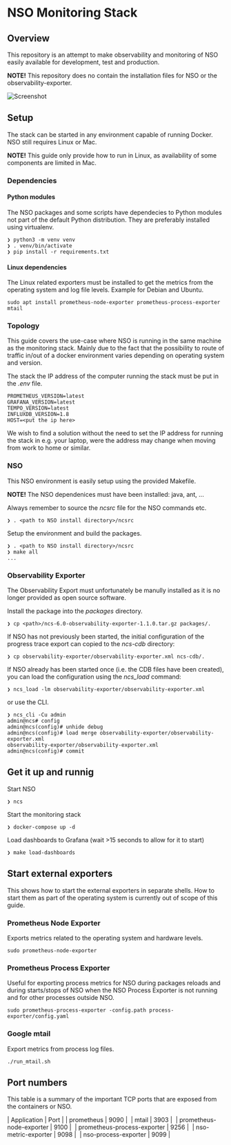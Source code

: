 # NSO Monitoring Stack

## Overview

This repository is an attempt to make observability and monitoring of NSO
easily available for development, test and production.

**NOTE!** This repository does no contain the installation files for NSO or
the observability-exporter.

![Screenshot](doc/nso-monitoring-stack.png)

## Setup

The stack can be started in any environment capable of running Docker.
NSO still requires Linux or Mac.

**NOTE!** This guide only provide how to run in Linux, as availability of
some components are limited in Mac.

### Dependencies

#### Python modules

The NSO packages and some scripts have dependecies to Python modules not part
of the default Python distribution. They are preferably installed using
virtualenv.

```
❯ python3 -m venv venv
❯ . venv/bin/activate
❯ pip install -r requirements.txt
```

#### Linux dependencies

The Linux related exporters must be installed to get the metrics from
the operating system and log file levels. Example for Debian and Ubuntu.

```
sudo apt install prometheus-node-exporter prometheus-process-exporter mtail
```

### Topology

This guide covers the use-case where NSO is running in the same machine as
the monitoring stack. Mainly due to the fact that the possibility to route of
traffic in/out of a docker environment varies depending on operating system and
version.

The stack the IP address of the computer running the stack must be put in the
*.env* file.
```
PROMETHEUS_VERSION=latest
GRAFANA_VERSION=latest
TEMPO_VERSION=latest
INFLUXDB_VERSION=1.8
HOST=<put the ip here>
```

We wish to find a solution without the need to set the IP address for running
the stack in e.g. your laptop, were the address may change when moving from
work to home or similar.

### NSO

This NSO environment is easily setup using the provided Makefile.

**NOTE!** The NSO dependenices must have been installed: java, ant, ...

Always remember to source the *ncsrc* file for the NSO commands etc.
```
❯ . <path to NSO install directory>/ncsrc
```

Setup the environment and build the packages.
```
❯ . <path to NSO install directory>/ncsrc
❯ make all
...
```

### Observability Exporter

The Observability Export must unfortunately be manully installed as it is no
longer provided as open source software.

Install the package into the *packages* directory.
```
❯ cp <path>/ncs-6.0-observability-exporter-1.1.0.tar.gz packages/.
```

If NSO has not previously been started, the initial configuration of the
progress trace export can copied to the *ncs-cdb* directory:
```
❯ cp observability-exporter/observability-exporter.xml ncs-cdb/.
```

If NSO already has been started once (i.e. the CDB files have been created), you
can load the configuration using the *ncs_load* command:
```
❯ ncs_load -lm observability-exporter/observability-exporter.xml
```

or use the CLI.
```
❯ ncs_cli -Cu admin
admin@ncs# config
admin@ncs(config)# unhide debug
admin@ncs(config)# load merge observability-exporter/observability-exporter.xml
observability-exporter/observability-exporter.xml
admin@ncs(config)# commit
```

## Get it up and runnig

Start NSO
```
❯ ncs
```

Start the monitoring stack
```
❯ docker-compose up -d
```

Load dashboards to Grafana (wait >15 seconds to allow for it to start)
```
❯ make load-dashboards
```

## Start external exporters

This shows how to start the external exporters in separate shells.
How to start them as part of the operating system is currently out of scope of
this guide.

### Prometheus Node Exporter

Exports metrics related to the operating system and hardware levels.
```
sudo prometheus-node-exporter
```

### Prometheus Process Exporter

Useful for exporting process metrics for NSO during packages reloads and during
starts/stops of NSO when the NSO Process Exporter is not running and for other
processes outside NSO.

```
sudo prometheus-process-exporter -config.path process-exporter/config.yaml 
```

### Google mtail

Export metrics from process log files.

```
./run_mtail.sh
```

## Port numbers

This table is a summary of the important TCP ports that are exposed from the
containers or NSO.

| Application | Port |
| prometheus | 9090 | 
| mtail | 3903 | 
| prometheus-node-exporter | 9100 | 
| prometheus-process-exporter | 9256 | 
| nso-metric-exporter | 9098 | 
| nso-process-exporter | 9099 | 
